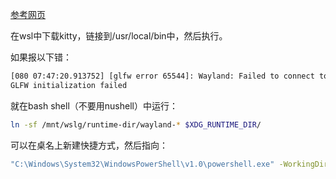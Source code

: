 [参考网页](https://github.com/kovidgoyal/kitty/discussions/7054)

在wsl中下载kitty，链接到/usr/local/bin中，然后执行。

如果报以下错：

```bash
[080 07:47:20.913752] [glfw error 65544]: Wayland: Failed to connect to display
GLFW initialization failed
```

就在bash shell（不要用nushell）中运行：

```bash
ln -sf /mnt/wslg/runtime-dir/wayland-* $XDG_RUNTIME_DIR/
```

可以在桌名上新建快捷方式，然后指向：

```bash
"C:\Windows\System32\WindowsPowerShell\v1.0\powershell.exe" -WorkingDirectory ~ -WindowStyle Hidden -Command C:\Windows\System32\wsl.exe --cd ~ -e bash -c kitty
```
